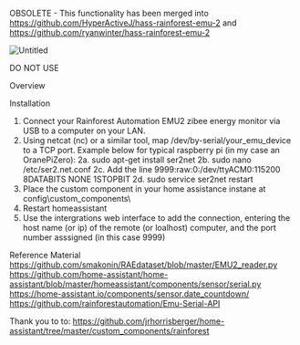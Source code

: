 OBSOLETE - This functionality has been merged into 
https://github.com/HyperActiveJ/hass-rainforest-emu-2
and 
https://github.com/ryanwinter/hass-rainforest-emu-2


![Untitled](https://user-images.githubusercontent.com/6298301/132909545-06cd73ec-42cf-4233-b32f-67c6f57e10b2.png)

DO NOT USE

Overview



Installation
1. Connect your Rainforest Automation EMU2 zibee energy monitor via USB to a computer on your LAN.
2. Using netcat (nc) or a similar tool, map /dev/by-serial/your_emu_device to a TCP port. Example below for typical raspberry pi (in my case an OranePiZero):
2a. sudo apt-get install ser2net
2b. sudo nano /etc/ser2.net.conf
2c. Add the line 9999:raw:0:/dev/ttyACM0:115200 8DATABITS NONE 1STOPBIT
2d. sudo service ser2net restart
4. Place the custom component in your home assistance instane at config\custom_components\
5. Restart homeassistant
6. Use the intergrations web interface to add the connection, entering the host name (or ip) of the remote (or loalhost) computer, and the port number asssigned (in this case 9999)


Reference Material
https://github.com/smakonin/RAEdataset/blob/master/EMU2_reader.py
https://github.com/home-assistant/home-assistant/blob/master/homeassistant/components/sensor/serial.py
https://home-assistant.io/components/sensor.date_countdown/
https://github.com/rainforestautomation/Emu-Serial-API

Thank you to to:
https://github.com/jrhorrisberger/home-assistant/tree/master/custom_components/rainforest


